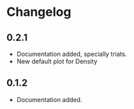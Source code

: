 # Changelog

## 0.2.1

- Documentation added, specially triats.
- New default plot for Density 

## 0.1.2

- Documentation added.